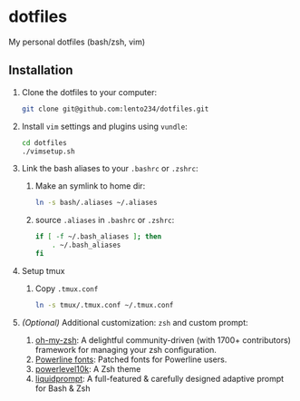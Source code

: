 # dotfiles
  
My personal dotfiles (bash/zsh, vim)
  
## Installation

1. Clone the dotfiles to your computer:

    ```bash
    git clone git@github.com:lento234/dotfiles.git
    ```

2. Install `vim` settings and plugins using `vundle`:

    ```bash
    cd dotfiles
    ./vimsetup.sh
    ```

3. Link the bash aliases to your `.bashrc` or `.zshrc`:

    1. Make an symlink to home dir:
    
        ```bash
        ln -s bash/.aliases ~/.aliases
        ```

    2. source `.aliases` in `.bashrc` or `.zshrc`:

        ```bash
        if [ -f ~/.bash_aliases ]; then
            . ~/.bash_aliases
        fi
        ```
4. Setup tmux

    1. Copy `.tmux.conf`

        ```bash
        ln -s tmux/.tmux.conf ~/.tmux.conf
        ```

5. *(Optional)* Additional customization: `zsh` and custom prompt:

    1. [oh-my-zsh](https://github.com/ohmyzsh/ohmyzsh): A delightful community-driven (with 1700+ contributors) framework for managing your zsh configuration. 
    2. [Powerline fonts](https://github.com/powerline/fonts):  Patched fonts for Powerline users. 
    3. [powerlevel10k](https://github.com/romkatv/powerlevel10k): A Zsh theme
    4. [liquidprompt](https://github.com/nojhan/liquidprompt):  A full-featured & carefully designed adaptive prompt for Bash & Zsh 
